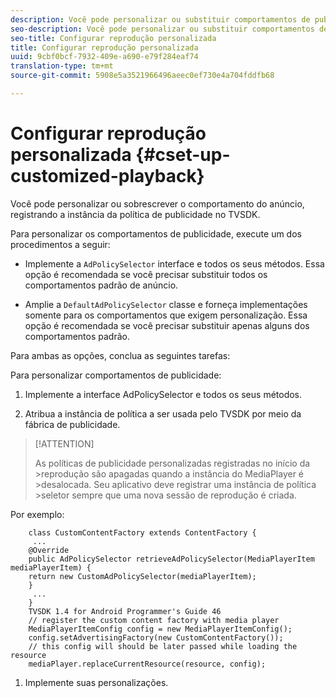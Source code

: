 ```yaml
---
description: Você pode personalizar ou substituir comportamentos de publicidade.
seo-description: Você pode personalizar ou substituir comportamentos de publicidade.
seo-title: Configurar reprodução personalizada
title: Configurar reprodução personalizada
uuid: 9cbf0bcf-7932-409e-a690-e79f284eaf74
translation-type: tm+mt
source-git-commit: 5908e5a3521966496aeec0ef730e4a704fddfb68

---
```



# Configurar reprodução personalizada {#cset-up-customized-playback}

Você pode personalizar ou sobrescrever o comportamento do anúncio, registrando a instância da política de publicidade no TVSDK.

Para personalizar os comportamentos de publicidade, execute um dos procedimentos a seguir:

* Implemente a `AdPolicySelector` interface e todos os seus métodos.
Essa opção é recomendada se você precisar substituir todos os comportamentos padrão de anúncio.

* Amplie a `DefaultAdPolicySelector` classe e forneça implementações somente para os comportamentos que exigem personalização.
Essa opção é recomendada se você precisar substituir apenas alguns dos comportamentos padrão.

Para ambas as opções, conclua as seguintes tarefas:

Para personalizar comportamentos de publicidade:

1. Implemente a interface AdPolicySelector e todos os seus métodos.

1. Atribua a instância de política a ser usada pelo TVSDK por meio da fábrica de publicidade.

>[!ATTENTION]
>
>As políticas de publicidade personalizadas registradas no início da >reprodução são apagadas quando a instância do MediaPlayer é >desalocada. Seu aplicativo deve registrar uma instância de política >seletor sempre que uma nova sessão de reprodução é criada.

Por exemplo:

```
    class CustomContentFactory extends ContentFactory {
     ...
    @Override
    public AdPolicySelector retrieveAdPolicySelector(MediaPlayerItem mediaPlayerItem) {
    return new CustomAdPolicySelector(mediaPlayerItem);
    }
     ...
    }
    TVSDK 1.4 for Android Programmer's Guide 46
    // register the custom content factory with media player
    MediaPlayerItemConfig config = new MediaPlayerItemConfig();
    config.setAdvertisingFactory(new CustomContentFactory());
    // this config will should be later passed while loading the resource
    mediaPlayer.replaceCurrentResource(resource, config);
```

1. Implemente suas personalizações.